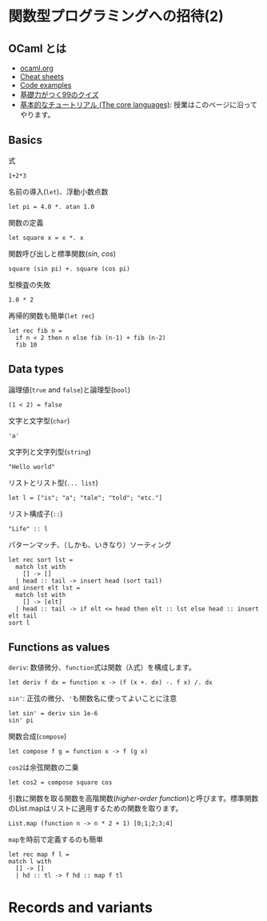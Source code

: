 # 関数型プログラミングへの招待(2)

## OCaml とは

- [ocaml.org](https://ocaml.org/learn/description.html)
- [Cheat sheets](https://ocaml.org/docs/cheat_sheets.html)
- [Code examples](https://ocaml.org/learn/taste.html)
- [基礎力がつく99のクイズ](https://ocaml.org/learn/tutorials/99problems.html)
- [基本的なチュートリアル (The core languages)](http://caml.inria.fr/pub/docs/manual-ocaml/coreexamples.html): 授業はこのページに沿ってやります。

## Basics

式

```
1+2*3
```

名前の導入(`let`)、浮動小数点数

```
let pi = 4.0 *. atan 1.0
```

関数の定義

```
let square x = x *. x
```

関数呼び出しと標準関数(*sin*, *cos*)

```
square (sin pi) +. square (cos pi)
```

型検査の失敗

```
1.0 * 2
```

再帰的関数も簡単(`let rec`)

```
let rec fib n =
  if n < 2 then n else fib (n-1) + fib (n-2)
  fib 10
```

## Data types

論理値(`true` and `false`)と論理型(`bool`)
```
(1 < 2) = false
```

文字と文字型(`char`)
```
'a'
```

文字列と文字列型(`string`)
```
"Hello world"
```

リストとリスト型(`... list`)

```
let l = ["is"; "a"; "tale"; "told"; "etc."]
```

リスト構成子(`::`)

```
"Life" :: l
```

パターンマッチ、（しかも、いきなり）ソーティング

```
let rec sort lst =
  match lst with
    [] -> []
  | head :: tail -> insert head (sort tail)
and insert elt lst =
  match lst with
    [] -> [elt]
  | head :: tail -> if elt <= head then elt :: lst else head :: insert elt tail
sort l
```

## Functions as values

`deriv`: 数値微分、`function`式は関数（λ式）を構成します。

```
let deriv f dx = function x -> (f (x +. dx) -. f x) /. dx
```

`sin'`: 正弦の微分、`'`も関数名に使ってよいことに注意

```
let sin' = deriv sin 1e-6
sin' pi
```

関数合成(`compose`)

```
let compose f g = function x -> f (g x)
```

`cos2`は余弦関数の二乗

```
let cos2 = compose square cos
```

引数に関数を取る関数を高階関数(*higher-order function*)と呼びます。標準関数のList.mapはリストに適用するための関数を取ります。

```
List.map (function n -> n * 2 + 1) [0;1;2;3;4]
```

`map`を時前で定義するのも簡単

```
let rec map f l =
match l with
  [] -> []
  | hd :: tl -> f hd :: map f tl
```

# Records and variants
